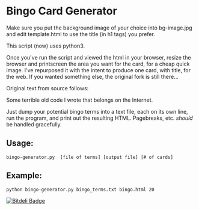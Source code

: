 Bingo Card Generator
====================
Make sure you put the background image of your choice into bg-image.jpg and edit template.html to use the title (in h1 tags) you prefer.

This script (now) uses python3.

Once you've run the script and viewed the html in your browser, resize the browser and printscreen the area you want for the card, for a cheap quick image. I've repurposed it with the intent to produce one card, with title, for the web. If you wanted something else, the original fork is still there...

Original text from source follows:

Some terrible old code I wrote that belongs on the Internet.

Just dump your potential bingo terms into a text file, each on its own line, run the program, and print out the resulting HTML. Pagebreaks, etc. *should* be handled gracefully.

Usage:
------

```shell
bingo-generator.py  [file of terms] [output file] [# of cards]
```

Example:
--------

```shell
python bingo-generator.py bingo_terms.txt bingo.html 20
```


[![Bitdeli Badge](https://d2weczhvl823v0.cloudfront.net/hrs/bingo/trend.png)](https://bitdeli.com/free "Bitdeli Badge")

